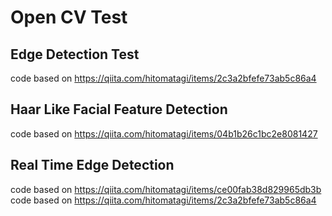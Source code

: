 # Open CV Test
## Edge Detection Test
code based on https://qiita.com/hitomatagi/items/2c3a2bfefe73ab5c86a4

## Haar Like Facial Feature Detection
code based on https://qiita.com/hitomatagi/items/04b1b26c1bc2e8081427

## Real Time Edge Detection 
code based on https://qiita.com/hitomatagi/items/ce00fab38d829965db3b
code based on https://qiita.com/hitomatagi/items/2c3a2bfefe73ab5c86a4
